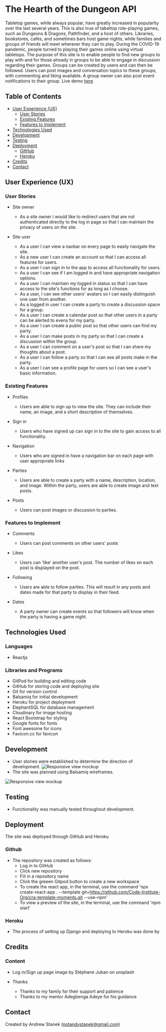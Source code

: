 # The Hearth of the Dungeon API

Tabletop games, while always popular, have greatly increased in popularity over the last several years. This is also true of tabeltop role-playing games, such as Dungeons & Dragons, Pathfinder, and a host of others. Libraries, bookstores, cafés, and sometimes bars host game nights, while families and groups of friends will meet wherever they can to play. During the COVID-19 pandemic, people turned to playing their games online using virtual tabletops. The purpose of this site is to enable people to find new groups to play with and for those already in groups to be able to engage in discussion regarding their games. Groups can be created by users and can then be followed. Users can post images and conversation topics to these groups, with commenting and liking available. A group owner can also post event notifications to their group.
Live demo [_here_](https://notandy82-hearth-api.herokuapp.com/)


## Table of Contents
* [User Experience (UX)](#user-experience)
  * [User Stories](#user-stories)
  * [Existing Features](#existing-features)
  * [Features to Implement](#features-to-implement)
* [Technologies Used](#technologies-used)
* [Development](#development)
* [Testing](#testing)
* [Deployment](#deployment)
  * [GitHub](#github)
  * [Heroku](#heroku)
* [Credits](#credits)
* [Contact](#contact)


## User Experience (UX)

### User Stories
- Site owner
  - As a site owner i would like to redirect users that are not authenticated directly to the log in page so that I can maintain the privacy of users on the site.

- Site user 
  - As a user I can view a navbar on every page to easily navigate the site.
  - As a new user I can create an account so that I can access all features for users.
  - As a user I can sign in to the app to access all functionality for users.
  - As a user I can see if I am logged in and have appropriate navigation options.
  - As a user I can maintain my logged in status so that I can have access to the site's functions for as long as I choose.
  - As a user, I can see other users' avatars so I can easily distinguish one user from another.
  - As a logged in user I can create a party to create a discussion space for a group.
  - As a user I can create a calendar post so that other users in a party can be alerted to evens for my party.
  - As a user I can create a public post so that other users can find my party.
  - As a user I can make posts in my party so that I can create a discussion within the group.
  - As a user I can comment on a user's post so that I can share my thoughts about a post.
  - As a user I can follow a party so that I can see all posts make in the party.
  - As a user I can see a profile page for users so I can see a user's basic information.


### Existing Features

- Profiles
  - Users are able to sign up to view the site. They can include their name, an image, and a short description of themselves.

- Sign in
  - Users who have signed up can sign in to the site to gain access to all functionality.

- Navigation
  - Users who are signed in have a navigation bar on each page with user appropriate links

- Parties
  - Users are able to create a party with a name, description, location, and image. Within the party, users are able to create image and text posts.

- Posts
  - Users can post images or discussion to parties.


### Features to Implement

- Comments
  - Users can post comments on other users' posts

- Likes
  - Users can 'like' another user's post. The number of likes on each post is displayed on the post.

- Following
  - Users are able to follow parties. This will result in any posts and dates made for that party to display in their feed.

- Dates
  - A party owner can create events so that followers will know when the party is having a game night.

## Technologies Used

### Languages

- Reactjs

### Libraries and Programs
- GitPod for building and editing code
- GitHub for storing code and deploying site
- Git for version control
- Balsamiq for initial development
- Heroku for project deployment
- ElephantSQL for database management
- Cloudinary for image hosting
- React Bootstrap for styling
- Google fonts for fonts
- Font awesome for icons
- Favicon.cc for favicon


## Development
- User stories were established to determine the direction of development.
![Responsive view mockup](assets/images/amiresponsive_nis.png)
- The site was planned using Balsamiq wireframes.

![Responsive view mockup](assets/images/amiresponsive_nis.png)


## Testing

- Functionality was manually tested throughout development.


## Deployment
The site was deployed through GitHub and Heroku

### Github
 - The repository was created as follows:
   - Log in to GitHub
   - Click new repository
   - Fill in a repository name
   - Click the greeen Gitpod button to create a new workspace
   - To create the react app, in the terminal, use the command 'npx create-react-app . --template git+https://github.com/Code-Institute-Org/cra-template-moments.git --use-npm'
   - To view a preview of the site, in the terminal, use the command 'npm start'

### Heroku
 - The process of setting up Django and deploying to Heroku was done by 


## Credits

### Content
- Log in/Sign up page image by Stéphane Juban on unsplash
  
- Thanks
  - Thanks to my family for their support and patience
  - Thanks to my mentor Adegbenga Adeye for his guidance


## Contact
Created by Andrew Stanek (notandystanek@gmail.com)